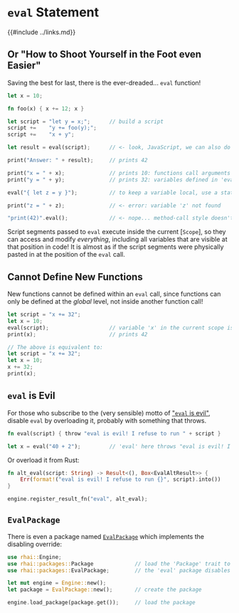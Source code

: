 `eval` Statement
===============

{{#include ../links.md}}

Or "How to Shoot Yourself in the Foot even Easier"
------------------------------------------------

Saving the best for last, there is the ever-dreaded... `eval` function!

```rust
let x = 10;

fn foo(x) { x += 12; x }

let script = "let y = x;";      // build a script
script +=    "y += foo(y);";
script +=    "x + y";

let result = eval(script);      // <- look, JavaScript, we can also do this!

print("Answer: " + result);     // prints 42

print("x = " + x);              // prints 10: functions call arguments are passed by value
print("y = " + y);              // prints 32: variables defined in 'eval' persist!

eval("{ let z = y }");          // to keep a variable local, use a statement block

print("z = " + z);              // <- error: variable 'z' not found

"print(42)".eval();             // <- nope... method-call style doesn't work
```

Script segments passed to `eval` execute inside the current [`Scope`], so they can access and modify _everything_,
including all variables that are visible at that position in code! It is almost as if the script segments were
physically pasted in at the position of the `eval` call.


Cannot Define New Functions
--------------------------

New functions cannot be defined within an `eval` call, since functions can only be defined at the _global_ level,
not inside another function call!

```rust
let script = "x += 32";
let x = 10;
eval(script);                   // variable 'x' in the current scope is visible!
print(x);                       // prints 42

// The above is equivalent to:
let script = "x += 32";
let x = 10;
x += 32;
print(x);
```


`eval` is Evil
--------------

For those who subscribe to the (very sensible) motto of ["`eval` is evil"](http://linterrors.com/js/eval-is-evil),
disable `eval` by overloading it, probably with something that throws.

```rust
fn eval(script) { throw "eval is evil! I refuse to run " + script }

let x = eval("40 + 2");         // 'eval' here throws "eval is evil! I refuse to run 40 + 2"
```

Or overload it from Rust:

```rust
fn alt_eval(script: String) -> Result<(), Box<EvalAltResult>> {
    Err(format!("eval is evil! I refuse to run {}", script).into())
}

engine.register_result_fn("eval", alt_eval);
```


`EvalPackage`
-------------

There is even a package named [`EvalPackage`]({{rootUrl}}/rust/packages.md) which implements the disabling override:

```rust
use rhai::Engine;
use rhai::packages::Package             // load the 'Package' trait to use packages
use rhai::packages::EvalPackage;        // the 'eval' package disables 'eval'

let mut engine = Engine::new();
let package = EvalPackage::new();       // create the package

engine.load_package(package.get());     // load the package
```
